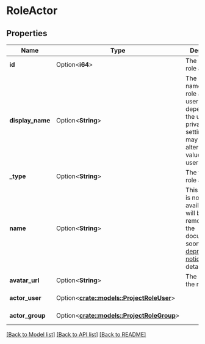 # RoleActor

## Properties

Name | Type | Description | Notes
------------ | ------------- | ------------- | -------------
**id** | Option<**i64**> | The ID of the role actor. | [optional][readonly]
**display_name** | Option<**String**> | The display name of the role actor. For users, depending on the user’s privacy setting, this may return an alternative value for the user's name. | [optional][readonly]
**_type** | Option<**String**> | The type of role actor. | [optional][readonly]
**name** | Option<**String**> | This property is no longer available and will be removed from the documentation soon. See the [deprecation notice](https://developer.atlassian.com/cloud/jira/platform/deprecation-notice-user-privacy-api-migration-guide/) for details. | [optional][readonly]
**avatar_url** | Option<**String**> | The avatar of the role actor. | [optional][readonly]
**actor_user** | Option<[**crate::models::ProjectRoleUser**](ProjectRoleUser.md)> |  | [optional][readonly]
**actor_group** | Option<[**crate::models::ProjectRoleGroup**](ProjectRoleGroup.md)> |  | [optional][readonly]

[[Back to Model list]](../README.md#documentation-for-models) [[Back to API list]](../README.md#documentation-for-api-endpoints) [[Back to README]](../README.md)


